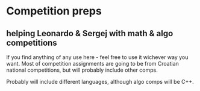# Competition preps
## helping Leonardo & Sergej with math & algo competitions

If you find anything of any use here - feel free to use it wichever way you want. Most of competition assignments are going to be from Croatian national competitions, but will probably include other comps.

Probably will include different languages, although algo comps will be C++.
